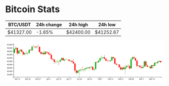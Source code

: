 # Bitcoin Stats

BTC/USDT|24h change|24h high|24h low|
|---|---|---|---|
|$41327.00|-1.65%|$42400.00|$41252.67|

<img src="./chart.svg">
